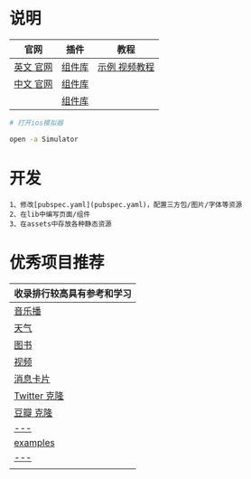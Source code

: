 # 说明

| 官网                            | 插件                                                       | 教程                                                        |
|-------------------------------|----------------------------------------------------------|-----------------------------------------------------------|
| [英文 官网](https://flutter.dev/) | [组件库](https://pub.dev/)                                  | [示例 视频教程](https://github.com/iampawan/FlutterExampleApps) |
| [中文 官网](https://flutter.cn/)  | [组件库](https://github.com/Solido/awesome-flutter)         |                                                           |
|                               | [组件库 ](https://github.com/samarthagarwal/FlutterScreens) |                                                           |

```bash
# 打开ios模拟器

open -a Simulator
```

# 开发

```text
1、修改[pubspec.yaml](pubspec.yaml)，配置三方包/图片/字体等资源
2、在lib中编写页面/组件
3、在assets中存放各种静态资源
```

# 优秀项目推荐

| 收录排行较高具有参考和学习                                                       |
|---------------------------------------------------------------------|
| [音乐播](https://github.com/KarimElghamry/chillify)                    |
| [天气](https://github.com/ArizArmeidi/FlutterWeather)                 |
| [图书](https://github.com/JideGuru/FlutterEbookApp)                   |
| [视频](https://github.com/ErfanRht/MovieLab)                          |
| [消息卡片](https://github.com/janoodleFTW/timy-messenger)               |
| [Twitter 克隆](https://github.com/TheAlphamerc/flutter_twitter_clone) |
| [豆瓣 克隆](https://github.com/kaina404/FlutterDouBan)                  |
| [---](https://github.com/CarGuo/gsy_github_app_flutter)             |
| [examples](https://github.com/nisrulz/flutter-examples)             |
| [---](https://github.com/AweiLoveAndroid/Flutter-learning)          |
| []()                                                                |
